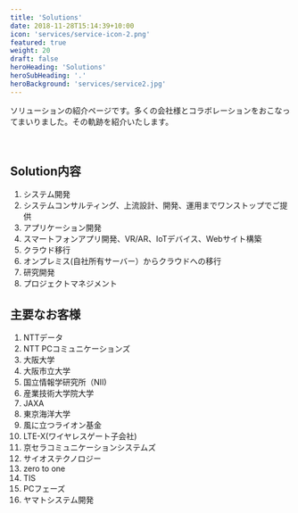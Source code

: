 ```yaml
---
title: 'Solutions'
date: 2018-11-28T15:14:39+10:00
icon: 'services/service-icon-2.png'
featured: true
weight: 20
draft: false
heroHeading: 'Solutions'
heroSubHeading: '.'
heroBackground: 'services/service2.jpg'
---
```


ソリューションの紹介ページです。多くの会社様とコラボレーションをおこなってまいりました。その軌跡を紹介いたします。  
<br>
<br>


## Solution内容
1. システム開発
2. システムコンサルティング、上流設計、開発、運用までワンストップでご提供
3. アプリケーション開発
4. スマートフォンアプリ開発、VR/AR、IoTデバイス、Webサイト構築
5. クラウド移行
6. オンプレミス(自社所有サーバー）からクラウドへの移行
7. 研究開発
8. プロジェクトマネジメント

## 主要なお客様
1. NTTデータ
2. NTT PCコミュニケーションズ
3. 大阪大学
4. 大阪市立大学
5. 国立情報学研究所（NII)
6. 産業技術大学院大学
7. JAXA
8. 東京海洋大学
9. 風に立つライオン基金
10. LTE-X(ワイヤレスゲート子会社)
11. 京セラコミュニケーションシステムズ
12. サイオステクノロジー
13. zero to one
14. TIS
15. PCフェーズ
16. ヤマトシステム開発



